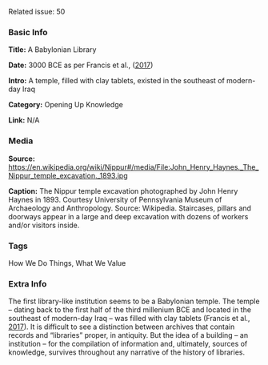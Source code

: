 Related issue: 50
### Basic Info
**Title:**
A Babylonian Library

**Date:**
3000 BCE as per Francis et al., ([2017](https://www.britannica.com/topic/library/The-history-of-libraries))

**Intro:**
A temple, filled with clay tablets, existed in the southeast of modern-day Iraq

**Category:** 
Opening Up Knowledge

**Link:**
N/A

### Media
**Source:**
https://en.wikipedia.org/wiki/Nippur#/media/File:John_Henry_Haynes._The_Nippur_temple_excavation._1893.jpg

**Caption:**
The Nippur temple excavation photographed by John Henry Haynes in 1893. Courtesy University of Pennsylvania Museum of Archaeology and Anthropology. Source: Wikipedia. Staircases, pillars and doorways appear in a large and deep excavation with dozens of workers and/or visitors inside.
### Tags
How We Do Things, What We Value

### Extra Info
The first library-like institution seems to be a Babylonian temple. The temple – dating back to the first half of the third millenium BCE and located in the southeast of modern-day Iraq – was filled with clay tablets (Francis et al., [2017](https://www.britannica.com/topic/library/The-history-of-libraries)). It is difficult to see a distinction between archives that contain records and “libraries” proper, in antiquity. But the idea of a building – an institution – for the compilation of information and, ultimately, sources of knowledge, survives throughout any narrative of the history of libraries.
